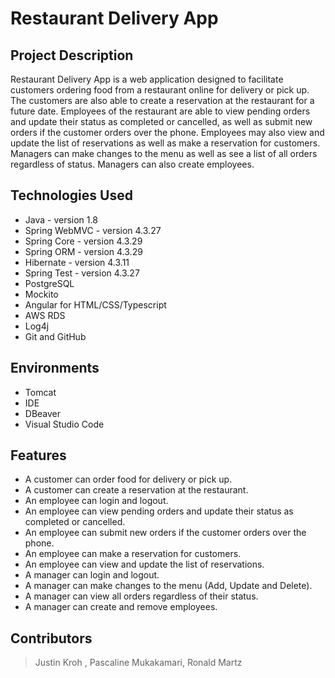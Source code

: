 # Restaurant Delivery App

## Project Description

Restaurant Delivery App is a web application designed to facilitate customers ordering food from a restaurant online for delivery or pick up. The customers are also able to create a reservation at the restaurant for a future date. Employees of the restaurant are able to view pending orders and update their status as completed or cancelled, as well as submit new orders if the customer orders over the phone. Employees may also view and update the list of reservations as well as make a reservation for customers. Managers can make changes to the menu as well as see a list of all orders regardless of status. Managers can also create employees.

## Technologies Used

* Java - version 1.8
* Spring WebMVC - version 4.3.27 
* Spring Core - version 4.3.29 
* Spring ORM - version 4.3.29 
* Hibernate - version 4.3.11 
* Spring Test - version 4.3.27 
* PostgreSQL 
* Mockito 
* Angular for HTML/CSS/Typescript  
* AWS RDS
* Log4j 
* Git and GitHub 

## Environments

* Tomcat
* IDE 
* DBeaver 
* Visual Studio Code

## Features

* A customer can order food for delivery or pick up.
* A customer can create a reservation at the restaurant.
* An employee can login and logout.
* An employee can view pending orders and update their status as completed or cancelled.
* An employee can submit new orders if the customer orders over the phone.
* An employee can make a reservation for customers.
* An employee can view and update the list of reservations.
* A manager can login and logout.
* A manager can make changes to the menu (Add, Update and Delete).
* A manager can view all orders regardless of their status.
* A manager can create and remove employees.

## Contributors

> Justin Kroh , Pascaline Mukakamari, Ronald Martz

